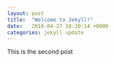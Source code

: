 ```yaml
---
layout: post
title:  "Welcome to Jekyll!"
date:   2016-04-27 18:30:14 +0000
categories: jekyll update
---
```

This is the second post